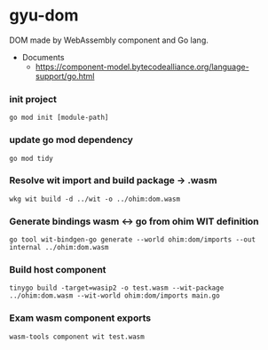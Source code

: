 # gyu-dom
DOM made by WebAssembly component and Go lang.

- Documents
  - https://component-model.bytecodealliance.org/language-support/go.html

### init project
```
go mod init [module-path]
```

### update go mod dependency
```
go mod tidy
```

### Resolve wit import and build package -> .wasm
```
wkg wit build -d ../wit -o ../ohim:dom.wasm
```

### Generate bindings wasm <-> go from ohim WIT definition
```
go tool wit-bindgen-go generate --world ohim:dom/imports --out internal ../ohim:dom.wasm
```

### Build host component
```
tinygo build -target=wasip2 -o test.wasm --wit-package ../ohim:dom.wasm --wit-world ohim:dom/imports main.go
```

### Exam wasm component exports
```
wasm-tools component wit test.wasm
```
